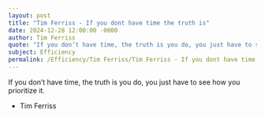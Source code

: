 ```yaml
---
layout: post
title: "Tim Ferriss - If you dont have time the truth is"
date: 2024-12-28 12:00:00 -0000
author: Tim Ferriss
quote: "If you don’t have time, the truth is you do, you just have to see how you prioritize it."
subject: Efficiency
permalink: /Efficiency/Tim Ferriss/Tim Ferriss - If you dont have time the truth is
---
```


If you don’t have time, the truth is you do, you just have to see how you prioritize it.

- Tim Ferriss
